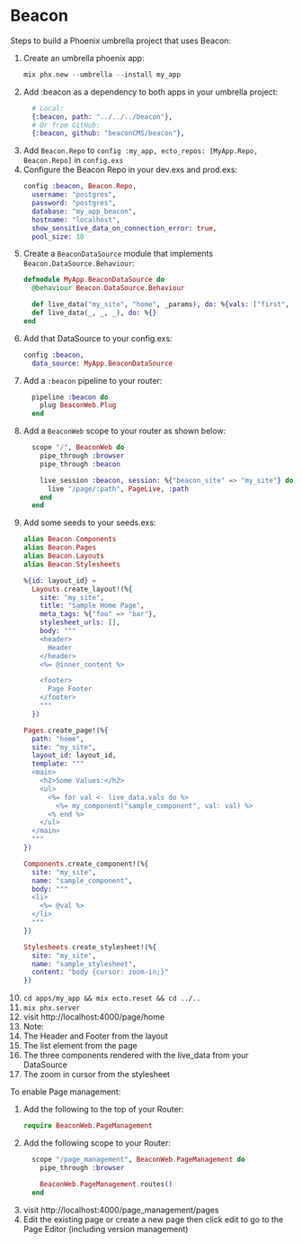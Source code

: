 # Beacon

Steps to build a Phoenix umbrella project that uses Beacon:

1. Create an umbrella phoenix app:
    ```elixir
    mix phx.new --umbrella --install my_app
    ```
1. Add :beacon as a dependency to both apps in your umbrella project:
    ```elixir
      # Local:
      {:beacon, path: "../../../beacon"},
      # Or from GitHub:
      {:beacon, github: "beaconCMS/beacon"},
    ```
1. Add `Beacon.Repo` to `config :my_app, ecto_repos: [MyApp.Repo, Beacon.Repo]` in `config.exs`
1. Configure the Beacon Repo in your dev.exs and prod.exs:
    ```elixir
    config :beacon, Beacon.Repo,
      username: "postgres",
      password: "postgres",
      database: "my_app_beacon",
      hostname: "localhost",
      show_sensitive_data_on_connection_error: true,
      pool_size: 10
    ``` 
1. Create a `BeaconDataSource` module that implements `Beacon.DataSource.Behaviour`:
    ```elixir
    defmodule MyApp.BeaconDataSource do
      @behaviour Beacon.DataSource.Behaviour

      def live_data("my_site", "home", _params), do: %{vals: ["first", "second", "third"]}
      def live_data(_, _, _), do: %{}
    end
    ```
1. Add that DataSource to your config.exs:
    ```elixir
    config :beacon,
      data_source: MyApp.BeaconDataSource
    ```
1. Add a `:beacon` pipeline to your router:
    ```elixir
      pipeline :beacon do
        plug BeaconWeb.Plug
      end
    ```
1. Add a `BeaconWeb` scope to your router as shown below:
    ```elixir
      scope "/", BeaconWeb do
        pipe_through :browser
        pipe_through :beacon

        live_session :beacon, session: %{"beacon_site" => "my_site"} do
          live "/page/:path", PageLive, :path
        end
      end
    ```
1. Add some seeds to your seeds.exs:
    ```elixir
    alias Beacon.Components
    alias Beacon.Pages
    alias Beacon.Layouts
    alias Beacon.Stylesheets

    %{id: layout_id} =
      Layouts.create_layout!(%{
        site: "my_site",
        title: "Sample Home Page",
        meta_tags: %{"foo" => "bar"},
        stylesheet_urls: [],
        body: """
        <header>
          Header
        </header>
        <%= @inner_content %>

        <footer>
          Page Footer
        </footer>
        """
      })

    Pages.create_page!(%{
      path: "home",
      site: "my_site",
      layout_id: layout_id,
      template: """
      <main>
        <h2>Some Values:</h2>
        <ul>
          <%= for val <- live_data.vals do %>
            <%= my_component("sample_component", val: val) %>
          <% end %>
        </ul>
      </main>
      """
    })

    Components.create_component!(%{
      site: "my_site",
      name: "sample_component",
      body: """
      <li>
        <%= @val %>
      </li>
      """
    })

    Stylesheets.create_stylesheet!(%{
      site: "my_site",
      name: "sample_stylesheet",
      content: "body {cursor: zoom-in;}"
    })
    ```
1. `cd apps/my_app && mix ecto.reset && cd ../..`
1. `mix phx.server`
1. visit http://localhost:4000/page/home
1. Note:
  1. The Header and Footer from the layout
  1. The list element from the page
  1. The three components rendered with the live_data from your DataSource
  1. The zoom in cursor from the stylesheet

To enable Page management:

1. Add the following to the top of your Router:
    ```elixir
    require BeaconWeb.PageManagement
    ```
1. Add the following scope to your Router:
    ```elixir
      scope "/page_management", BeaconWeb.PageManagement do
        pipe_through :browser

        BeaconWeb.PageManagement.routes()
      end
    ```
1. visit http://localhost:4000/page_management/pages
1. Edit the existing page or create a new page then click edit to go to the Page Editor (including version management)